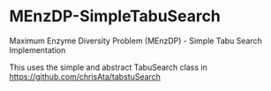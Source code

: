# MEnzDP-SimpleTabuSearch
Maximum Enzyme Diversity Problem (MEnzDP) - Simple Tabu Search Implementation

This uses the simple and abstract TabuSearch class in https://github.com/chrisAta/tabstuSearch 

